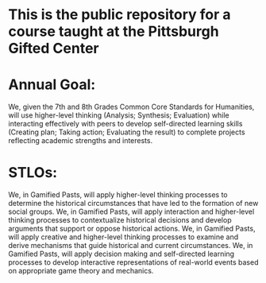 # This is the public repository for a course taught at the Pittsburgh Gifted Center
# Annual Goal:
We, given the 7th and 8th Grades Common Core Standards for Humanities, will use higher-level thinking (Analysis; Synthesis; Evaluation) while interacting effectively with peers to develop self-directed learning skills (Creating plan; Taking action; Evaluating the result) to complete projects reflecting academic strengths and interests.

# STLOs:
We, in Gamified Pasts, will apply higher-level thinking processes to determine the historical circumstances that have led to the formation of new social groups. 
We, in Gamified Pasts, will apply interaction and higher-level thinking processes to contextualize historical decisions and develop arguments that support or oppose historical actions. 
We, in Gamified Pasts, will apply creative and higher-level thinking processes to examine and derive mechanisms that guide historical and current circumstances. 
We, in Gamified Pasts, will apply decision making and self-directed learning processes to develop interactive representations of real-world events based on appropriate game theory and mechanics. 
